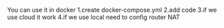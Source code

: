 You can use it in docker
1.create docker-compose.yml
2.add code
3.if we use cloud it work 
4.if we use local need to config router NAT
